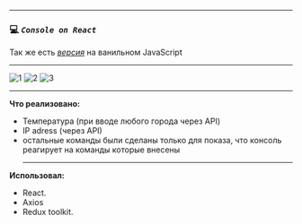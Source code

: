____
 ### :computer: *`Console on React`*
 Так же есть [*версия*](https://github.com/Nelerion/Console-JavaScript) на ванильном JavaScript 
____

![1](https://user-images.githubusercontent.com/95306473/183500331-b5907aec-70a6-46dc-b113-6d58d054ec4c.png)
![2](https://user-images.githubusercontent.com/95306473/183500343-cf98bce9-6b2b-42ff-bced-e549e927b116.png)
![3](https://user-images.githubusercontent.com/95306473/183500354-f446634d-f4ff-40de-b340-3cb5c32b86db.png)

____
**Что реализовано:**
- Температура (при вводе любого города через API)
- IP adress (через API)
- остальные команды были сделаны только для показа, что консоль реагирует на команды которые внесены
  ____
**Использовал:**
- React.
- Axios
- Redux toolkit.

